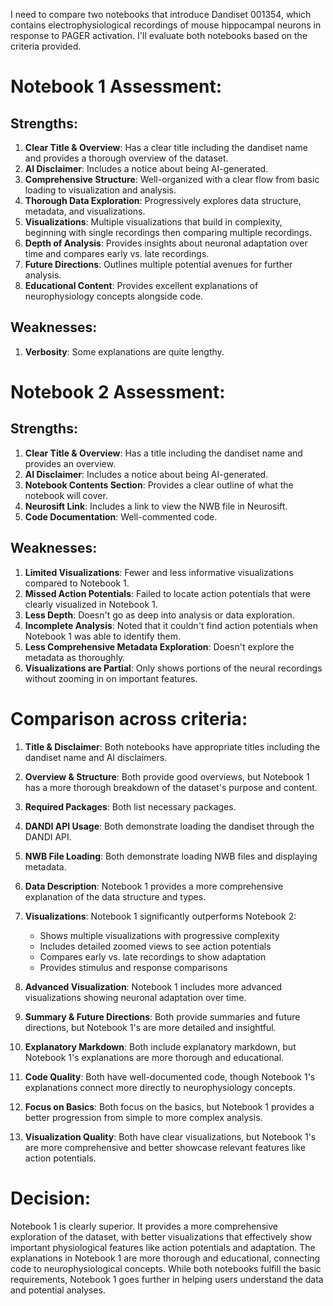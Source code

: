 I need to compare two notebooks that introduce Dandiset 001354, which contains electrophysiological recordings of mouse hippocampal neurons in response to PAGER activation. I'll evaluate both notebooks based on the criteria provided.

# Notebook 1 Assessment:

## Strengths:
1. **Clear Title & Overview**: Has a clear title including the dandiset name and provides a thorough overview of the dataset.
2. **AI Disclaimer**: Includes a notice about being AI-generated.
3. **Comprehensive Structure**: Well-organized with a clear flow from basic loading to visualization and analysis.
4. **Thorough Data Exploration**: Progressively explores data structure, metadata, and visualizations.
5. **Visualizations**: Multiple visualizations that build in complexity, beginning with single recordings then comparing multiple recordings.
6. **Depth of Analysis**: Provides insights about neuronal adaptation over time and compares early vs. late recordings.
7. **Future Directions**: Outlines multiple potential avenues for further analysis.
8. **Educational Content**: Provides excellent explanations of neurophysiology concepts alongside code.

## Weaknesses:
1. **Verbosity**: Some explanations are quite lengthy.

# Notebook 2 Assessment:

## Strengths:
1. **Clear Title & Overview**: Has a title including the dandiset name and provides an overview.
2. **AI Disclaimer**: Includes a notice about being AI-generated.
3. **Notebook Contents Section**: Provides a clear outline of what the notebook will cover.
4. **Neurosift Link**: Includes a link to view the NWB file in Neurosift.
5. **Code Documentation**: Well-commented code.

## Weaknesses:
1. **Limited Visualizations**: Fewer and less informative visualizations compared to Notebook 1.
2. **Missed Action Potentials**: Failed to locate action potentials that were clearly visualized in Notebook 1.
3. **Less Depth**: Doesn't go as deep into analysis or data exploration.
4. **Incomplete Analysis**: Noted that it couldn't find action potentials when Notebook 1 was able to identify them.
5. **Less Comprehensive Metadata Exploration**: Doesn't explore the metadata as thoroughly.
6. **Visualizations are Partial**: Only shows portions of the neural recordings without zooming in on important features.

# Comparison across criteria:

1. **Title & Disclaimer**: Both notebooks have appropriate titles including the dandiset name and AI disclaimers.

2. **Overview & Structure**: Both provide good overviews, but Notebook 1 has a more thorough breakdown of the dataset's purpose and content.

3. **Required Packages**: Both list necessary packages.

4. **DANDI API Usage**: Both demonstrate loading the dandiset through the DANDI API.

5. **NWB File Loading**: Both demonstrate loading NWB files and displaying metadata.

6. **Data Description**: Notebook 1 provides a more comprehensive explanation of the data structure and types.

7. **Visualizations**: Notebook 1 significantly outperforms Notebook 2:
   - Shows multiple visualizations with progressive complexity
   - Includes detailed zoomed views to see action potentials
   - Compares early vs. late recordings to show adaptation
   - Provides stimulus and response comparisons

8. **Advanced Visualization**: Notebook 1 includes more advanced visualizations showing neuronal adaptation over time.

9. **Summary & Future Directions**: Both provide summaries and future directions, but Notebook 1's are more detailed and insightful.

10. **Explanatory Markdown**: Both include explanatory markdown, but Notebook 1's explanations are more thorough and educational.

11. **Code Quality**: Both have well-documented code, though Notebook 1's explanations connect more directly to neurophysiology concepts.

12. **Focus on Basics**: Both focus on the basics, but Notebook 1 provides a better progression from simple to more complex analysis.

13. **Visualization Quality**: Both have clear visualizations, but Notebook 1's are more comprehensive and better showcase relevant features like action potentials.

# Decision:

Notebook 1 is clearly superior. It provides a more comprehensive exploration of the dataset, with better visualizations that effectively show important physiological features like action potentials and adaptation. The explanations in Notebook 1 are more thorough and educational, connecting code to neurophysiological concepts. While both notebooks fulfill the basic requirements, Notebook 1 goes further in helping users understand the data and potential analyses.